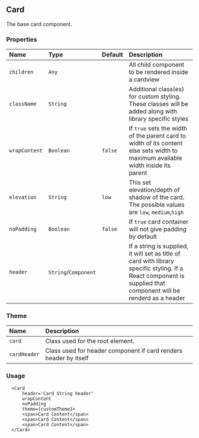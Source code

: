## Card

The base card component.

### Properties
| Name | Type | Default | Description |
|:-----|:-----|:-----|:-----|
| `children` | `Any` |  | All child component to be rendered inside a cardview |
| `className` | `String` |  | Additional class(es) for custom styling. These classes will be added along with library specific styles |
| `wrapContent` | `Boolean` | `false`  | If `true` sets the width of the parent card to width of its content else sets width to maximum available width inside its parent  |
| `elevation` | `String` | `low`  | This set elevation/depth of shadow of the card. The possible values are `low`, `medium`,`high`  |
| `noPadding` | `Boolean` |  `false` | If `true` card container will not give padding by default  |
| `header` | `String`/`Component` |  | If a string is supplied, it will set as title of card with library specific styling. If a React component is supplied that component will be renderd as a header  |

### Theme

| Name     | Description|
|:---------|:-----------|
| `card`   | Class used for the root element.|
| `cardHeader` |  Class used for header component if card renders header by itself |

### Usage
```
  <Card
      header='Card String header'
      wrapContent
      noPadding
      theme={customTheme}>
      <span>Card Content</span>
      <span>Card Content</span>
      <span>Card Content</span>
  </Card>
```